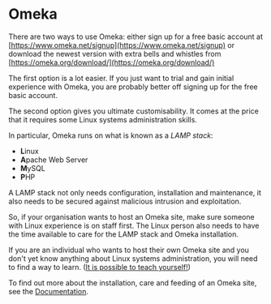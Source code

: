 Omeka
====

There are two ways to use Omeka: either sign up for a free basic account at [https://www.omeka.net/signup](https://www.omeka.net/signup)
or download the newest version with extra bells and whistles from [https://omeka.org/download/](https://omeka.org/download/)

The first option is a lot easier.
If you just want to trial and gain initial experience with Omeka,
you are probably better off signing up for the free basic account.

The second option gives you ultimate customisability.
It comes at the price that it requires some Linux systems administration skills.

In particular, Omeka runs on what is known as a *LAMP stack*:

- **L**inux
- **A**pache Web Server
- **M**ySQL
- **P**HP

A LAMP stack not only needs configuration, installation and maintenance,
it also needs to be secured against malicious intrusion and exploitation.

So, if your organisation wants to host an Omeka site,
make sure someone with Linux experience is on staff first.
The Linux person also needs to have the time available to care for the LAMP stack and Omeka installation.

If you are an individual who wants to host their own Omeka site and you don't yet know anything about Linux systems administration,
you will need to find a way to learn.
([It is possible to teach yourself!](https://opensource.com/education/14/4/windows-to-linux-system-administration))

To find out more about the installation, care and feeding of an Omeka site,
see the [Documentation](https://omeka.org/codex/Documentation).
